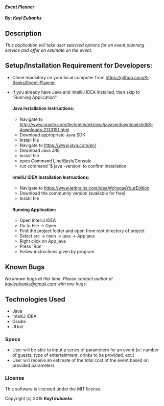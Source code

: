 #### _Event Planner_

#### By: _**Kayl Eubanks**_

## Description

_This application will take user selected options for an event planning service and offer an estimate on the event._

## Setup/Installation Requirement for Developers:

* Clone repository on your local computer from https://github.com/K-Banks/Event-Planner.
* If you already have Java and IntelliJ IDEA installed, then skip to "Running Application"

  #### Java Installation Instructions:
  * Navigate to http://www.oracle.com/technetwork/java/javase/downloads/jdk8-downloads-2133151.html
  * Download appropriate Java SDK
  * Install file
  * Navigate to https://www.java.com/en/
  * Download Java JRE
  * Install file
  * open Command Line/Bash/Console
  * run command '$ java -version' to confirm installation

  #### IntelliJ IDEA Installation Instructions:
  * Navigate to https://www.jetbrains.com/idea/#chooseYourEdition
  * Download the community version (available for free)
  * Install file

  #### Running Application:
  * Open IntelliJ IDEA
  * Go to File -> Open
  * Find the project folder and open from root directory of project
  * Select src -> main -> java -> App.java
  * Right click on App.java
  * Press 'Run'
  * Follow instructions given by program

## Known Bugs

_No known bugs at this time._
_Please contact author at kayleubanks@gmail.com with any bugs._

## Technologies Used

 * Java
 * IntelliJ IDEA
 * Gradle
 * JUnit

### Specs

 * User will be able to input a series of parameters for an event (ie: number of guests, type of entertainment, drinks to be provided, ect.)
 * User will receive an estimate of the total cost of the event based on provided parameters

### License

This software is licensed under the MIT license.

Copyright (c) 2018 ****_Kayl Eubanks_****
